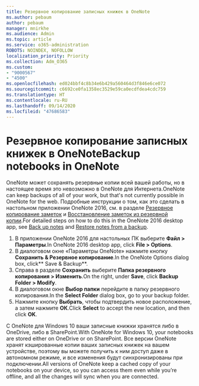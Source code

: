 ```yaml
---
title: Резервное копирование записных книжек в OneNote
ms.author: pebaum
author: pebaum
manager: mnirkhe
ms.audience: Admin
ms.topic: article
ms.service: o365-administration
ROBOTS: NOINDEX, NOFOLLOW
localization_priority: Priority
ms.collection: Adm_O365
ms.custom:
- "9000567"
- "4500"
ms.openlocfilehash: ed024bbf4c8b34e6b429a560464d3f846e6ce072
ms.sourcegitcommit: c6692ce0fa1358ec3529e59ca0ecdfdea4cdc759
ms.translationtype: HT
ms.contentlocale: ru-RU
ms.lasthandoff: 09/14/2020
ms.locfileid: "47686583"
---
```

# <a name="backup-notebooks-in-onenote"></a><span data-ttu-id="a2f1e-102">Резервное копирование записных книжек в OneNote</span><span class="sxs-lookup"><span data-stu-id="a2f1e-102">Backup notebooks in OneNote</span></span>

<span data-ttu-id="a2f1e-103">OneNote может сохранять резервные копии всей вашей работы, но в настоящее время это невозможно в OneNote для Интернета.</span><span class="sxs-lookup"><span data-stu-id="a2f1e-103">OneNote can keep backups of all of your work, but that's not currently possible in OneNote for the web.</span></span> <span data-ttu-id="a2f1e-104">Подробные инструкции о том, как это сделать в настольном приложении OneNote 2016, см. в разделе [Резервное копирование заметок](https://support.office.com/article/back-up-notes-f58b34b0-611d-435e-87fa-7942a1767af4#id0eaabaaa=2016,_2013,_2010) и [Восстановление заметок из резервной копии](https://support.microsoft.com/office/5daf9cb0-6769-4998-a5de-f044fdd0d831).</span><span class="sxs-lookup"><span data-stu-id="a2f1e-104">For detailed steps on how to do this in the OneNote 2016 desktop app, see [Back up notes](https://support.office.com/article/back-up-notes-f58b34b0-611d-435e-87fa-7942a1767af4#id0eaabaaa=2016,_2013,_2010) and [Restore notes from a backup](https://support.microsoft.com/office/5daf9cb0-6769-4998-a5de-f044fdd0d831).</span></span>

1. <span data-ttu-id="a2f1e-105">В приложении OneNote 2016 для настольных ПК выберите **Файл > Параметры**.</span><span class="sxs-lookup"><span data-stu-id="a2f1e-105">In OneNote 2016 desktop app, click **File > Options**.</span></span>
2. <span data-ttu-id="a2f1e-106">В диалоговом окне «Параметры OneNote» нажмите кнопку **Сохранить & Резервное копирование**.</span><span class="sxs-lookup"><span data-stu-id="a2f1e-106">In the OneNote Options dialog box, click\*\* Save & Backup\*\*.</span></span>
3. <span data-ttu-id="a2f1e-107">Справа в разделе **Сохранить** выберите **Папка резервного копирования > Изменить**.</span><span class="sxs-lookup"><span data-stu-id="a2f1e-107">On the right, under **Save**, click **Backup Folder > Modify**.</span></span>
4. <span data-ttu-id="a2f1e-108">В диалоговом окне **Выбор папки** перейдите в папку резервного копирования.</span><span class="sxs-lookup"><span data-stu-id="a2f1e-108">In the **Select Folder** dialog box, go to your backup folder.</span></span>
5. <span data-ttu-id="a2f1e-109">Нажмите кнопку **Выбрать**, чтобы подтвердить новое расположение, а затем нажмите **ОК**.</span><span class="sxs-lookup"><span data-stu-id="a2f1e-109">Click **Select** to accept the new location, and then click **OK**.</span></span>

<span data-ttu-id="a2f1e-110">С OneNote для Windows 10 ваши записные книжки хранятся либо в OneDrive, либо в SharePoint.</span><span class="sxs-lookup"><span data-stu-id="a2f1e-110">With OneNote for Windows 10, your notebooks are stored either on OneDrive or on SharePoint.</span></span> <span data-ttu-id="a2f1e-111">Все версии OneNote хранят кэшированные копии ваших записных книжек на вашем устройстве, поэтому вы можете получить к ним доступ даже в автономном режиме, и все изменения будут синхронизированы при подключении.</span><span class="sxs-lookup"><span data-stu-id="a2f1e-111">All versions of OneNote keep a cached copy of your notebooks on your device, so you can access them even while you’re offline, and all the changes will sync when you are connected.</span></span>
